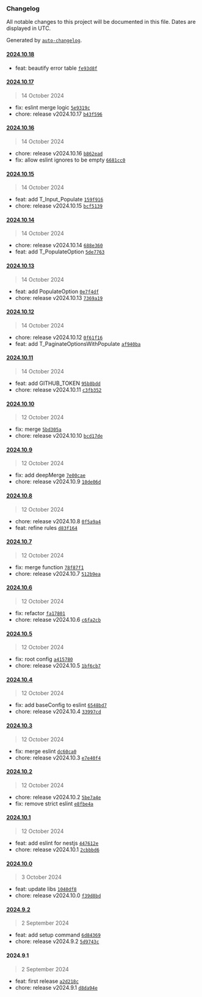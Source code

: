 ### Changelog

All notable changes to this project will be documented in this file. Dates are displayed in UTC.

Generated by [`auto-changelog`](https://github.com/CookPete/auto-changelog).

#### [2024.10.18](https://github.com/cyberskill-world/shared/compare/2024.10.17...2024.10.18)

- feat: beautify error table [`fe93d8f`](https://github.com/cyberskill-world/shared/commit/fe93d8fc15b83c45a0c745a6fe2e4c528ffacd43)

#### [2024.10.17](https://github.com/cyberskill-world/shared/compare/2024.10.16...2024.10.17)

> 14 October 2024

- fix: eslint merge logic [`5e9319c`](https://github.com/cyberskill-world/shared/commit/5e9319cfb8659866fd9f280fd33216b674096063)
- chore: release v2024.10.17 [`b43f596`](https://github.com/cyberskill-world/shared/commit/b43f596176cd40a2585266c28e42bb800a2a0c5f)

#### [2024.10.16](https://github.com/cyberskill-world/shared/compare/2024.10.15...2024.10.16)

> 14 October 2024

- chore: release v2024.10.16 [`b862ead`](https://github.com/cyberskill-world/shared/commit/b862ead1b16f6e9b81955f4e89fcd0f7a46881f1)
- fix: allow eslint ignores to be empty [`6681cc0`](https://github.com/cyberskill-world/shared/commit/6681cc031daa64260c697b70c783802a5b0603f6)

#### [2024.10.15](https://github.com/cyberskill-world/shared/compare/2024.10.14...2024.10.15)

> 14 October 2024

- feat: add T_Input_Populate [`159f916`](https://github.com/cyberskill-world/shared/commit/159f91679924aff8738aa02665ef3e6d22d75779)
- chore: release v2024.10.15 [`bcf5139`](https://github.com/cyberskill-world/shared/commit/bcf513931eaaa830ecaf76e8535c204e59da7527)

#### [2024.10.14](https://github.com/cyberskill-world/shared/compare/2024.10.13...2024.10.14)

> 14 October 2024

- chore: release v2024.10.14 [`688e360`](https://github.com/cyberskill-world/shared/commit/688e360048a7ddd16893cef05cda39ed056ccff4)
- feat: add T_PopulateOption [`5de7763`](https://github.com/cyberskill-world/shared/commit/5de7763824e746af5686d5cf0d850332eeceae13)

#### [2024.10.13](https://github.com/cyberskill-world/shared/compare/2024.10.12...2024.10.13)

> 14 October 2024

- feat: add PopulateOption [`0e7f4df`](https://github.com/cyberskill-world/shared/commit/0e7f4dffa61392df7f223dce6c81eb576ac1127f)
- chore: release v2024.10.13 [`7369a19`](https://github.com/cyberskill-world/shared/commit/7369a19cd0f159740537b73b0f349c981fa88d09)

#### [2024.10.12](https://github.com/cyberskill-world/shared/compare/2024.10.11...2024.10.12)

> 14 October 2024

- chore: release v2024.10.12 [`0f61f16`](https://github.com/cyberskill-world/shared/commit/0f61f16f90625ae050ad822b861668183e56f493)
- feat: add T_PaginateOptionsWithPopulate [`af940ba`](https://github.com/cyberskill-world/shared/commit/af940ba4718a8f968a6cc8e6b3a3bb9fcfe13573)

#### [2024.10.11](https://github.com/cyberskill-world/shared/compare/2024.10.10...2024.10.11)

> 14 October 2024

- feat: add GITHUB_TOKEN [`95b8bdd`](https://github.com/cyberskill-world/shared/commit/95b8bddba227f66a368a7031a6ad7aae1544f506)
- chore: release v2024.10.11 [`c3fb352`](https://github.com/cyberskill-world/shared/commit/c3fb3523e316e38e1787447779cb58fda202c80d)

#### [2024.10.10](https://github.com/cyberskill-world/shared/compare/2024.10.9...2024.10.10)

> 12 October 2024

- fix: merge [`5bd305a`](https://github.com/cyberskill-world/shared/commit/5bd305a848e5281b9057dcbde49b54e766a733aa)
- chore: release v2024.10.10 [`bcd17de`](https://github.com/cyberskill-world/shared/commit/bcd17de347986b84fceba1b17919d9762336cc55)

#### [2024.10.9](https://github.com/cyberskill-world/shared/compare/2024.10.8...2024.10.9)

> 12 October 2024

- fix: add deepMerge [`7e00cae`](https://github.com/cyberskill-world/shared/commit/7e00caee819861affe62ffca7a8395fe6748d1cb)
- chore: release v2024.10.9 [`10de06d`](https://github.com/cyberskill-world/shared/commit/10de06d98390f5697d1d99c8e868583a78578b77)

#### [2024.10.8](https://github.com/cyberskill-world/shared/compare/2024.10.7...2024.10.8)

> 12 October 2024

- chore: release v2024.10.8 [`0f5a9a4`](https://github.com/cyberskill-world/shared/commit/0f5a9a43cb6c2964ebdc472f8acb3fa9a4a8d47b)
- feat: refine rules [`d83f164`](https://github.com/cyberskill-world/shared/commit/d83f164dd55012c48b3e681c35656e46892265f1)

#### [2024.10.7](https://github.com/cyberskill-world/shared/compare/2024.10.6...2024.10.7)

> 12 October 2024

- fix: merge function [`78f87f1`](https://github.com/cyberskill-world/shared/commit/78f87f11ea23486ab0d5739e75d6c0d771745443)
- chore: release v2024.10.7 [`512b9ea`](https://github.com/cyberskill-world/shared/commit/512b9ea9a5e553e78b51491f9199f1fc260b3bac)

#### [2024.10.6](https://github.com/cyberskill-world/shared/compare/2024.10.5...2024.10.6)

> 12 October 2024

- fix: refactor [`fa17801`](https://github.com/cyberskill-world/shared/commit/fa17801f05c4b64d59a41ed6b6150417d00247d5)
- chore: release v2024.10.6 [`c6fa2cb`](https://github.com/cyberskill-world/shared/commit/c6fa2cb4a8fb6f49b4b601130bc1902ee53c3caa)

#### [2024.10.5](https://github.com/cyberskill-world/shared/compare/2024.10.4...2024.10.5)

> 12 October 2024

- fix: root config [`a415780`](https://github.com/cyberskill-world/shared/commit/a41578035d6ddb7720bc8d721cb081715d8017df)
- chore: release v2024.10.5 [`1bf6cb7`](https://github.com/cyberskill-world/shared/commit/1bf6cb7aac368b7d42c9339d30dd824ae439b025)

#### [2024.10.4](https://github.com/cyberskill-world/shared/compare/2024.10.3...2024.10.4)

> 12 October 2024

- fix: add baseConfig to eslint [`6548bd7`](https://github.com/cyberskill-world/shared/commit/6548bd745e0e795446260c36416200f2fab309b6)
- chore: release v2024.10.4 [`33997cd`](https://github.com/cyberskill-world/shared/commit/33997cd4846766c322db686ed89a9d65a13875fc)

#### [2024.10.3](https://github.com/cyberskill-world/shared/compare/2024.10.2...2024.10.3)

> 12 October 2024

- fix: merge eslint [`dc60ca0`](https://github.com/cyberskill-world/shared/commit/dc60ca0d04a50f62451b5d009307f06a2066de0e)
- chore: release v2024.10.3 [`e7e40f4`](https://github.com/cyberskill-world/shared/commit/e7e40f47cce57f981e16801b6adfb1b3d6907c8e)

#### [2024.10.2](https://github.com/cyberskill-world/shared/compare/2024.10.1...2024.10.2)

> 12 October 2024

- chore: release v2024.10.2 [`5be7a4e`](https://github.com/cyberskill-world/shared/commit/5be7a4e10476e9afa8022b3c8a13653a7cb5dbd3)
- fix: remove strict eslint [`e8fbe4a`](https://github.com/cyberskill-world/shared/commit/e8fbe4a05efe1578b1a39e1cb0344d9879a6606a)

#### [2024.10.1](https://github.com/cyberskill-world/shared/compare/2024.10.0...2024.10.1)

> 12 October 2024

- feat: add eslint for nestjs [`447612e`](https://github.com/cyberskill-world/shared/commit/447612e91c98d1e07f86b10d1e052033fae8e68f)
- chore: release v2024.10.1 [`2cbbbd6`](https://github.com/cyberskill-world/shared/commit/2cbbbd6ec4eb09cd0fbd8f95aed4c3bd1c2e4430)

#### [2024.10.0](https://github.com/cyberskill-world/shared/compare/2024.9.2...2024.10.0)

> 3 October 2024

- feat: update libs [`1040df8`](https://github.com/cyberskill-world/shared/commit/1040df8abe50433d16957b1fa1a0dc5357340d83)
- chore: release v2024.10.0 [`f39d8bd`](https://github.com/cyberskill-world/shared/commit/f39d8bda10a2bca6e0d702ade061fe85e50e135a)

#### [2024.9.2](https://github.com/cyberskill-world/shared/compare/2024.9.1...2024.9.2)

> 2 September 2024

- feat: add setup command [`6d84369`](https://github.com/cyberskill-world/shared/commit/6d843691e9696ac4db2b92f8904a049d33e9fb2f)
- chore: release v2024.9.2 [`5d9743c`](https://github.com/cyberskill-world/shared/commit/5d9743caf8e316acaba8083ff6015d7bba9b7d65)

#### 2024.9.1

> 2 September 2024

- feat: first release [`a2d218c`](https://github.com/cyberskill-world/shared/commit/a2d218c0cc36f92560301ea4814f3b614c15b01b)
- chore: release v2024.9.1 [`d8da94e`](https://github.com/cyberskill-world/shared/commit/d8da94e54a71b79369835881713b37356ba5a0f1)
